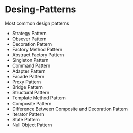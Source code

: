 # Desing-Patterns
Most common design patterns

- Strategy Pattern
- Obsever Pattern
- Decoration Pattern
- Factory Method Pattern
- Abstract Factory Pattern
- Singleton Pattern
- Command Pattern
- Adapter Pattern
- Facade Pattern
- Proxy Pattern
- Bridge Pattern
- Structural Pattern
- Template Method Pattern
- Composite Pattern
- Difference Between Composite and Decoration Pattern
- Iterator Pattern
- State Pattern
- Null Object Pattern
